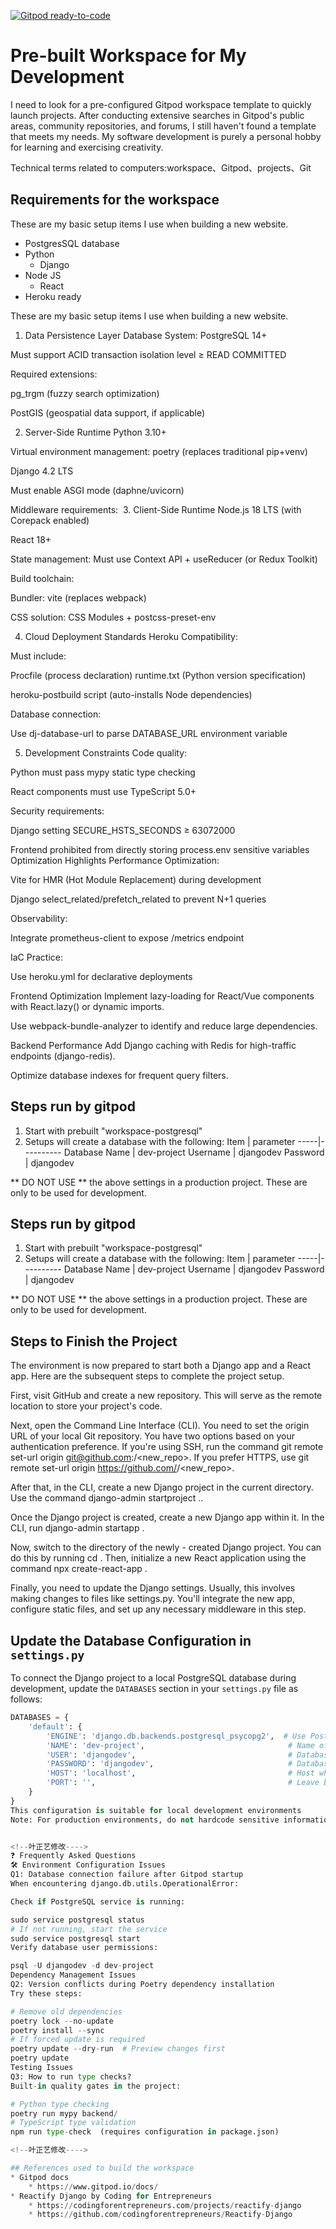 [![Gitpod ready-to-code](https://img.shields.io/badge/Gitpod-ready--to--code-blue?logo=gitpod)](https://gitpod.io/#https://github.com/sizhky/sample-django-project/)


<!--韦俊的修改的内容-->

# Pre-built Workspace for My Development
I need to look for a pre-configured Gitpod workspace template to quickly launch projects. 
After conducting extensive searches in Gitpod's public areas, community repositories, 
and forums, I still haven't found a template that meets my needs. My software development is purely a personal hobby for learning and exercising creativity.

Technical terms related to computers:workspace、Gitpod、projects、Git

<!--韦俊的修改的内容-->


<!--赵毅翻译的内容-->

## Requirements for the workspace
These are my basic setup items I use when building a new website.

* PostgresSQL database
* Python
    * Django
* Node JS
    * React
* Heroku ready

<!--赵毅翻译的内容-->

<!--江桂锦翻译-->
These are my basic setup items I use when building a new website.

1. Data Persistence Layer
Database System: PostgreSQL 14+

Must support ACID transaction isolation level ≥ READ COMMITTED

Required extensions:

pg_trgm (fuzzy search optimization)

PostGIS (geospatial data support, if applicable)

2. Server-Side Runtime
Python 3.10+

Virtual environment management: poetry (replaces traditional pip+venv)

Django 4.2 LTS

Must enable ASGI mode (daphne/uvicorn)

Middleware requirements:
 3. Client-Side Runtime
Node.js 18 LTS (with Corepack enabled)

React 18+

State management: Must use Context API + useReducer (or Redux Toolkit)

Build toolchain:

Bundler: vite (replaces webpack)

CSS solution: CSS Modules + postcss-preset-env

4. Cloud Deployment Standards
Heroku Compatibility:

Must include:

Procfile (process declaration)
runtime.txt (Python version specification)

heroku-postbuild script (auto-installs Node dependencies)

Database connection:

Use dj-database-url to parse DATABASE_URL environment variable

5. Development Constraints
Code quality:

Python must pass mypy static type checking

React components must use TypeScript 5.0+

Security requirements:

Django setting SECURE_HSTS_SECONDS ≥ 63072000

Frontend prohibited from directly storing process.env sensitive variables
Optimization Highlights
Performance Optimization:

Vite for HMR (Hot Module Replacement) during development

Django select_related/prefetch_related to prevent N+1 queries

Observability:

Integrate prometheus-client to expose /metrics endpoint

IaC Practice:

Use heroku.yml for declarative deployments

Frontend Optimization
Implement lazy-loading for React/Vue components with React.lazy() or dynamic imports.

Use webpack-bundle-analyzer to identify and reduce large dependencies.

Backend Performance
Add Django caching with Redis for high-traffic endpoints (django-redis).

Optimize database indexes for frequent query filters.
<!--江桂锦翻译-->


## Steps run by gitpod
<!-- 马韬修改的内容 -->
1. Start with prebuilt "workspace-postgresql"
2. Setups will create a database with the following:
    Item | parameter
    -----|----------
    Database Name | dev-project
    Username | djangodev
    Password | djangodev

** DO NOT USE ** the above settings in a production project. These are only to be used for development.
<!-- 马韬修改的内容-->





## Steps run by gitpod
<!-- 杨常佑翻译的内容 -->
1. Start with prebuilt "workspace-postgresql"
2. Setups will create a database with the following:
    Item | parameter
    -----|----------
    Database Name | dev-project
    Username | djangodev
    Password | djangodev

** DO NOT USE ** the above settings in a production project. These are only to be used for development.
<!-- 杨常佑翻译的内容-->



<!--全俊召修改---->
## Steps to Finish the Project
The environment is now prepared to start both a Django app and a React app. Here are the subsequent steps to complete the project setup.

First, visit GitHub and create a new repository. This will serve as the remote location to store your project's code.

Next, open the Command Line Interface (CLI). You need to set the origin URL of your local Git repository. You have two options based on your authentication preference. If you're using SSH, run the command git remote set-url origin git@github.com:<username>/<new_repo>. If you prefer HTTPS, use git remote set-url origin https://github.com/<username>/<new_repo>.

After that, in the CLI, create a new Django project in the current directory. Use the command django-admin startproject <project name> ..

Once the Django project is created, create a new Django app within it. In the CLI, run django-admin startapp <app name>.

Now, switch to the directory of the newly - created Django project. You can do this by running cd <project name>. Then, initialize a new React application using the command npx create-react-app <react app name>.

Finally, you need to update the Django settings. Usually, this involves making changes to files like settings.py. You'll integrate the new app, configure static files, and set up any necessary middleware in this step.
<!--全俊召修改---->

##  Update the Database Configuration in `settings.py`
<!--卢奕成修改---->
To connect the Django project to a local PostgreSQL database during development, update the `DATABASES` section in your `settings.py` file as follows:

```python
DATABASES = {
    'default': {
        'ENGINE': 'django.db.backends.postgresql_psycopg2',  # Use PostgreSQL as the database backend
        'NAME': 'dev-project',                                # Name of the PostgreSQL database
        'USER': 'djangodev',                                  # Database user
        'PASSWORD': 'djangodev',                              # Database password
        'HOST': 'localhost',                                  # Host where PostgreSQL is running
        'PORT': '',                                           # Leave blank to use default PostgreSQL port (5432)
    }
}
This configuration is suitable for local development environments
Note: For production environments, do not hardcode sensitive information like usernames and passwords in settings.py. Instead, use environment variables or a separate configuration management system.       <!--卢奕成修改---->


<!--叶正艺修改---->
❓ Frequently Asked Questions
🛠️ Environment Configuration Issues
Q1: Database connection failure after Gitpod startup
When encountering django.db.utils.OperationalError:

Check if PostgreSQL service is running:

sudo service postgresql status  
# If not running, start the service  
sudo service postgresql start  
Verify database user permissions:

psql -U djangodev -d dev-project  
Dependency Management Issues
Q2: Version conflicts during Poetry dependency installation
Try these steps:

# Remove old dependencies  
poetry lock --no-update  
poetry install --sync  
# If forced update is required  
poetry update --dry-run  # Preview changes first  
poetry update  
Testing Issues
Q3: How to run type checks?
Built-in quality gates in the project:

# Python type checking  
poetry run mypy backend/  
# TypeScript type validation  
npm run type-check  (requires configuration in package.json)  

<!--叶正艺修改---->

## References used to build the workspace
* Gitpod docs
    * https://www.gitpod.io/docs/
* Reactify Django by Coding for Entrepreneurs
    * https://codingforentrepreneurs.com/projects/reactify-django
    * https://github.com/codingforentrepreneurs/Reactify-Django


